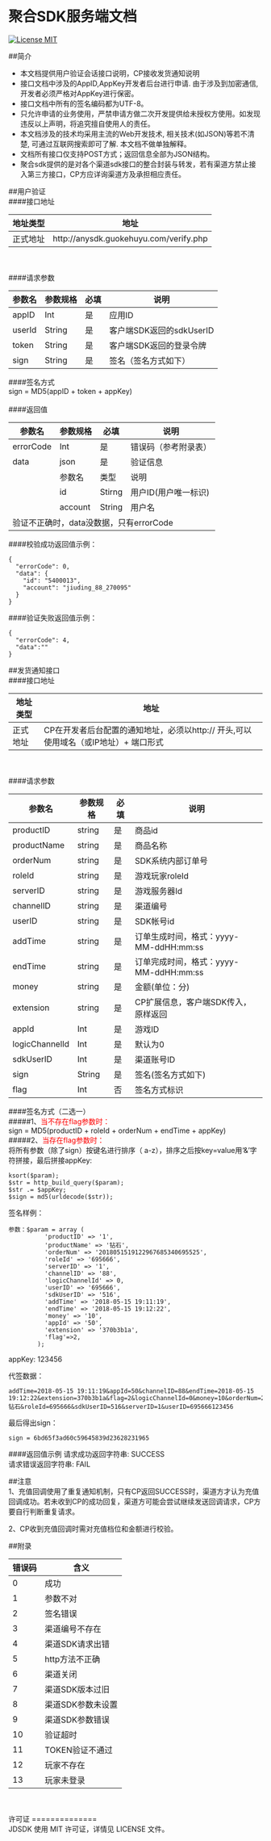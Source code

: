 # 聚合SDK服务端文档
[![License MIT](https://img.shields.io/badge/license-MIT-green.svg?style=flat)](https://github.com/JiuDingGame/JDAnySDKServer/blob/master/LICENSE)&nbsp;

##简介


* 本文档提供用户验证会话接口说明，CP接收发货通知说明
* 接口文档中涉及的AppID,AppKey开发者后台进行申请. 由于涉及到加密通信, 开发者必须严格对AppKey进行保密。
* 接口文档中所有的签名编码都为UTF-8。
* 只允许申请的业务使用，严禁申请方做二次开发提供给未授权方使用。如发现违反以上声明，将追究擅自使用人的责任。
* 本文档涉及的技术均采用主流的Web开发技术, 相关技术(如JSON)等若不清楚, 可通过互联网搜索即可了解. 本文档不做单独解释。
* 文档所有接口仅支持POST方式；返回信息全部为JSON结构。
* 聚合sdk提供的是对各个渠道sdk接口的整合封装与转发，若有渠道方禁止接入第三方接口，CP方应详询渠道方及承担相应责任。

##用户验证</br>
####接口地址
<table>
    <thead>
        <tr>
            <th>地址类型</th>
            <th>地址</th>
        </tr>
    </thead>
    <tbody>
        <tr>
            <td>正式地址</td>
            <td>http://anysdk.guokehuyu.com/verify.php</td>
        </tr>
    </tbody>
</table>
</br></br>
####请求参数
<table>
    <thead>
        <tr>
            <th>参数名</th>
            <th>参数规格</th>
            <th>必填</th>
            <th>说明</th>
        </tr>
    </thead>
    <tbody>
        <tr>
            <td>appID</td>
            <td>Int</td>
            <td>是</td>
            <td>应用ID</td>
        </tr>
        <tr>
            <td>userId</td>
            <td>String</td>
            <td>是</td>
	    <td>
	    	客户端SDK返回的sdkUserID
	    </td>
        </tr>
        <tr>
            <td>token</td>
            <td>String</td>
            <td>是</td>
            <td>客户端SDK返回的登录令牌</td>
        </tr>
        <tr>
            <td>sign</td>
            <td>String</td>
            <td>是</td>
            <td>签名（签名方式如下）</td>
        </tr>
    </tbody>
</table>
####签名方式</br>
sign = MD5(appID + token + appKey)
</br></br>
####返回值
<table>
    <thead>
        <tr>
            <th>参数名</th>
            <th>参数规格</th>
            <th>必填</th>
            <th>说明</th>
        </tr>
    </thead>
    <tbody>
        <tr>
            <td>errorCode</td>
            <td>Int</td>
            <td>是</td>
            <td>错误码（参考附录表）</td>
        </tr>
        <tr>
            <td>data</td>
            <td>json</td>
            <td>是</td>
            <td>验证信息</td>
        </tr>
        <tr>
            <td rowspan="3">
            </td>
            <td colspan="1">
                参数名
            </td>
            <td colspan="1">
                类型
            </td>
            <td colspan="1">
                说明
            </td>
        </tr>
        <tr>
            <td>
               id
            </td>
            <td>
                Stirng
            </td>
            <td>
                用户ID(用户唯一标识)
            </td>
        </tr>
        <tr>
            <td>
               account
            </td>
            <td>
                String
            </td>
            <td>
                用户名
            </td>
        </tr>
        <tr>
            <td colspan="4">
               验证不正确时，data没数据，只有errorCode
            </td>
        </tr>
    </tbody>
</table>

####校验成功返回值示例：</br>
```
{
  "errorCode": 0,
  "data": {
    "id": "5400013",
    "account": "jiuding_88_270095"
  }
}
```

####验证失败返回值示例：</br>
```
{
  "errorCode": 4,
  "data":""
}
```

##发货通知接口</br>
####接口地址
<table>
    <thead>
        <tr>
            <th>地址类型</th>
            <th>地址</th>
        </tr>
    </thead>
    <tbody>
        <tr>
            <td>正式地址</td>
            <td>CP在开发者后台配置的通知地址，必须以http:// 开头,可以使用域名（或IP地址）+ 端口形式</td>
        </tr>
    </tbody>
</table>
</br></br>
####请求参数
<table>
    <thead>
        <tr>
            <th>参数名</th>
            <th>参数规格</th>
            <th>必填</th>
            <th>说明</th>
        </tr>
    </thead>
    <tbody>
        <tr>
            <td>productID</td>
            <td>string</td>
            <td>是</td>
            <td>商品id</td>
        </tr>
        <tr>
            <td>productName</td>
            <td>string</td>
            <td>是</td>
            <td>商品名称</td>
        </tr>
        <tr>
            <td>orderNum</td>
            <td>string</td>
            <td>是</td>
            <td>SDK系统内部订单号</td>
        </tr>
        <tr>
            <td>roleId</td>
            <td>string</td>
            <td>是</td>
            <td>游戏玩家roleId</td>
        </tr>
        <tr>
            <td>serverID</td>
            <td>string</td>
            <td>是</td>
            <td>游戏服务器Id</td>
        </tr>
        <tr>
            <td>channelID</td>
            <td>string</td>
            <td>是</td>
            <td>渠道编号</td>
        </tr>
        <tr>
            <td>userID</td>
            <td>string</td>
            <td>是</td>
            <td>SDK帐号id</td>
        </tr>
        <tr>
            <td>addTime</td>
            <td>string</td>
            <td>是</td>
            <td>订单生成时间，格式：yyyy-MM-ddHH:mm:ss </td>
        </tr>
        <tr>
            <td>endTime</td>
            <td>string</td>
            <td>是</td>
            <td>订单完成时间，格式：yyyy-MM-ddHH:mm:ss</td>
        </tr>
        <tr>
            <td>money</td>
            <td>string</td>
            <td>是</td>
            <td>金额(单位：分)</td>
        </tr>
        <tr>
            <td>extension</td>
            <td>string</td>
            <td>是</td>
            <td>CP扩展信息，客户端SDK传入，原样返回</td>
        </tr>
        <tr>
            <td>appId</td>
            <td>Int</td>
            <td>是</td>
            <td>游戏ID</td>
        </tr>
        <tr>
            <td>logicChannelId</td>
            <td>Int</td>
            <td>是</td>
            <td>默认为0</td>
        </tr>
        <tr>
            <td>sdkUserID</td>
            <td>Int</td>
            <td>是</td>
            <td>渠道账号ID</td>
        </tr>
        <tr>
            <td>sign</td>
            <td>String</td>
            <td>是</td>
            <td>签名(签名方式如下)</td>
        </tr>
        <tr>
            <td>flag</td>
            <td>Int</td>
            <td>否</td>
            <td>签名方式标识</td>
        </tr>
    </tbody>
</table>

####签名方式（二选一）</br>
#####1、<font color=#FF0000>当不存在flag参数时：</font><br/>
sign = MD5(productID + roleId + orderNum + endTime + appKey)
</br>
#####2、<font color=#FF0000>当存在flag参数时：</font><br/>
将所有参数（除了sign）按键名进行排序（ a-z），排序之后按key=value用‘&’字符拼接，最后拼接appKey:<br/>

```
ksort($param);
$str = http_build_query($param);
$str .= $appKey;
$sign = md5(urldecode($str));
```
签名样例：<br/>

```
参数：$param = array (
		  'productID' => '1',
		  'productName' => '钻石',
		  'orderNum' => '2018051519122967685340695525',
		  'roleId' => '695666',
		  'serverID' => '1',
		  'channelID' => '88',
		  'logicChannelId' => 0,
		  'userID' => '695666',
		  'sdkUserID' => '516',
		  'addTime' => '2018-05-15 19:11:19',
		  'endTime' => '2018-05-15 19:12:22',
		  'money' => '10',
		  'appId' => '50',
		  'extension' => '370b3b1a',
		  'flag'=>2,
		);
```
appKey: 123456<br/>

代签数据：<br/>

```
addTime=2018-05-15 19:11:19&appId=50&channelID=88&endTime=2018-05-15 19:12:22&extension=370b3b1a&flag=2&logicChannelId=0&money=10&orderNum=2018051519122967685340695525&productID=1&productName=钻石&roleId=695666&sdkUserID=516&serverID=1&userID=695666123456
```
最后得出sign：<br/>

```
sign = 6bd65f3ad60c59645839d23628231965
```

####返回值示例
请求成功返回字符串: SUCCESS
</br>
请求错误返回字符串: FAIL
</br>

##注意</br>
1、充值回调使用了重复通知机制，只有CP返回SUCCESS时，渠道方才认为充值回调成功。若未收到CP的成功回复，渠道方可能会尝试继续发送回调请求，CP方要自行判断重复请求。</br>

2、CP收到充值回调时需对充值档位和金额进行校验。</br>

##附录
<table>
    <thead>
        <tr>
            <th>错误码</th>
            <th>含义</th>
        </tr>
    </thead>
    <tbody>
        <tr>
            <td>0</td>
            <td>成功</td>
        </tr>
        <tr>
            <td>1</td>
            <td>参数不对</td>
        </tr>
        <tr>
            <td>2</td>
            <td>签名错误</td>
        </tr>
        <tr>
            <td>3</td>
            <td>渠道编号不存在</td>
        </tr>
        <tr>
            <td>4</td>
            <td>渠道SDK请求出错</td>
        </tr>
        <tr>
            <td>5</td>
            <td>http方法不正确</td>
        </tr>
        <tr>
            <td>6</td>
            <td>渠道关闭</td>
        </tr>
        <tr>
            <td>7</td>
            <td>渠道SDK版本过旧</td>
        </tr>
        <tr>
            <td>8</td>
            <td>渠道SDK参数未设置</td>
        </tr>
        <tr>
            <td>9</td>
            <td>渠道SDK参数错误</td>
        </tr>
        <tr>
            <td>10</td>
            <td>验证超时</td>
        </tr>
        <tr>
            <td>11</td>
            <td>TOKEN验证不通过</td>
        </tr>
         <tr>
            <td>12</td>
            <td>玩家不存在</td>
        </tr>
        <tr>
            <td>13</td>
            <td>玩家未登录</td>
        </tr>
    </tbody>
</table>
</br></br>
许可证
==============</br>
JDSDK 使用 MIT 许可证，详情见 LICENSE 文件。